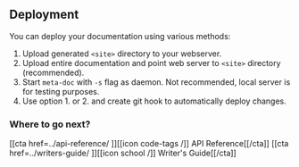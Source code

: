 ## Deployment

You can deploy your documentation using various methods:
1. Upload generated `<site>` directory to your webserver.
2. Upload entire documentation and point web server to `<site>` directory (recommended).
3. Start `meta-doc` with `-s` flag as daemon. Not recommended, local server is for testing purposes.
4. Use option 1. or 2. and create git hook to automatically deploy changes. 

### Where to go next?

[[cta href=../api-reference/ ]][[icon code-tags /]] API Reference[[/cta]] [[cta href=../writers-guide/ ]][[icon school /]] Writer's Guide[[/cta]]